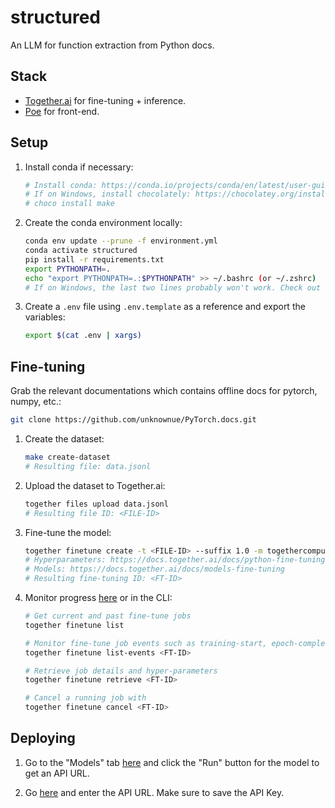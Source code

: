 # structured

An LLM for function extraction from Python docs.

## Stack

- [Together.ai](https://together.ai/) for fine-tuning + inference.
- [Poe](https://poe.com/) for front-end.

## Setup

1. Install conda if necessary:

    ```bash
    # Install conda: https://conda.io/projects/conda/en/latest/user-guide/install/index.html#regular-installation
    # If on Windows, install chocolately: https://chocolatey.org/install. Then, run:
    # choco install make
    ```

2. Create the conda environment locally:

    ```bash
    conda env update --prune -f environment.yml
    conda activate structured
    pip install -r requirements.txt
    export PYTHONPATH=.
    echo "export PYTHONPATH=.:$PYTHONPATH" >> ~/.bashrc (or ~/.zshrc)
    # If on Windows, the last two lines probably won't work. Check out this guide for more info: https://datatofish.com/add-python-to-windows-path/
    ```

3. Create a `.env` file using `.env.template` as a reference and export the variables:

    ```bash
    export $(cat .env | xargs)
    ```

## Fine-tuning

Grab the relevant documentations which contains offline docs for pytorch, numpy, etc.:

```bash
git clone https://github.com/unknownue/PyTorch.docs.git
```

1. Create the dataset:

    ```bash
    make create-dataset
    # Resulting file: data.jsonl
    ```

2. Upload the dataset to Together.ai:

    ```bash
    together files upload data.jsonl
    # Resulting file ID: <FILE-ID>
    ```

3. Fine-tune the model:

    ```bash
    together finetune create -t <FILE-ID> --suffix 1.0 -m togethercomputer/llama-2-7b-chat 
    # Hyperparameters: https://docs.together.ai/docs/python-fine-tuning
    # Models: https://docs.together.ai/docs/models-fine-tuning
    # Resulting fine-tuning ID: <FT-ID>
    ```

4. Monitor progress [here](https://api.together.xyz/playground/finetuning) or in the CLI:

    ```bash
    # Get current and past fine-tune jobs
    together finetune list

    # Monitor fine-tune job events such as training-start, epoch-completed, job-completed, etc.
    together finetune list-events <FT-ID>

    # Retrieve job details and hyper-parameters
    together finetune retrieve <FT-ID>

    # Cancel a running job with
    together finetune cancel <FT-ID>
    ```

## Deploying

1. Go to the "Models" tab [here](https://api.together.xyz/playground) and click the "Run" button for the model to get an API URL.

2. Go [here](https://poe.com/create_bot) and enter the API URL. Make sure to save the API Key.

